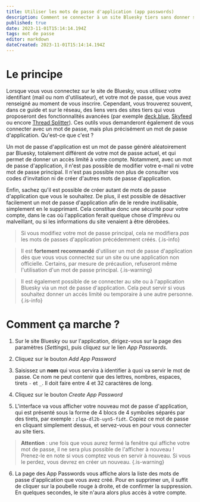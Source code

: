 ```yaml
---
title: Utiliser les mots de passe d'application (app passwords)
description: Comment se connecter à un site Bluesky tiers sans donner son mot de passe
published: true
date: 2023-11-01T15:14:14.194Z
tags: mot de passe
editor: markdown
dateCreated: 2023-11-01T15:14:14.194Z
---
```


# Le principe
Lorsque vous vous connectez sur le site de Bluesky, vous utilisez votre identifiant (mail ou nom d'utilisateur), et votre mot de passe, que vous avez renseigné au moment de vous inscrire. Cependant, vous trouverez souvent, dans ce guide et sur le réseau, des liens vers des sites tiers qui vous proposeront des fonctionnalités avancées (par exemple [deck.blue](https://deck.blue), [Skyfeed](https://skyfeed.app/) ou encore [Thread Splitter](https://lemonmeant.github.io/splitter/)). Ces outils vous demanderont également de vous connecter avec un mot de passe, mais plus précisément un mot de passe d'application. Qu'est-ce que c'est ?

Un mot de passe d'application est un mot de passe généré aléatoirement par Bluesky, totalement différent de votre mot de passe actuel, et qui permet de donner un accès limité à votre compte. Notamment, avec un mot de passe d'application, il n'est pas possible de modifier votre e-mail ni votre mot de passe principal. Il n'est pas possible non plus de consulter vos codes d'invitation ni de créer d'autres mots de passe d'application.

Enfin, sachez qu'il est possible de créer autant de mots de passe d'application que vous le souhaitez. De plus, il est possible de désactiver facilement un mot de passe d'application afin de le rendre inutilisable, simplement en le supprimant. Cela constitue donc une sécurité pour votre compte, dans le cas où l'application ferait quelque chose d'imprévu ou malveillant, ou si les informations du site venaient à être dérobées.

> Si vous modifiez votre mot de passe principal, cela ne modifiera *pas* les mots de passes d'application précédemment créés.
{.is-info}

> Il est **fortement recommandé** d'utiliser un mot de passe d'application dès que vous vous connectez sur un site ou une application non officielle. Certains, par mesure de précaution, refuseront même l'utilisation d'un mot de passe principal.
{.is-warning}

> Il est également possible de se connecter au site ou à l'application Bluesky via un mot de passe d'application. Cela peut servir si vous souhaitez donner un accès limité ou temporaire à une autre personne.
{.is-info}

# Comment ça marche ?

1. Sur le site Bluesky ou sur l'application, dirigez-vous sur la page des paramètres (*Settings*), puis cliquez sur le lien *App Passwords*.

2. Cliquez sur le bouton *Add App Password*

3. Saisissez un **nom** qui vous servira à identifier à quoi va servir le mot de passe. Ce nom ne peut contenir que des lettres, nombres, espaces, tirets `-` et `_`. Il doit faire entre 4 et 32 caractères de long.

4. Cliquez sur le bouton *Create App Password*

5. L'interface va vous afficher votre nouveau mot de passe d'application, qui est présenté sous la forme de 4 blocs de 4 symboles séparés par des tirets, par exemple : `zlqa-dl2b-uyn5-fidt`. Copiez ce mot de passe en cliquant simplement dessus, et servez-vous en pour vous connecter au site tiers.

> **Attention** : une fois que vous aurez fermé la fenêtre qui affiche votre mot de passe, il ne sera plus possible de l'afficher à nouveau ! Prenez-le en note si vous comptez vous en servir à nouveau. Si vous le perdez, vous devrez en créer un nouveau.
{.is-warning}

6. La page des App Passwords vous affiche alors la liste des mots de passe d'application que vous avez créé. Pour en supprimer un, il suffit de cliquer sur la poubelle rouge à droite, et de confirmer la suppression. En quelques secondes, le site n'aura alors plus accès à votre compte.